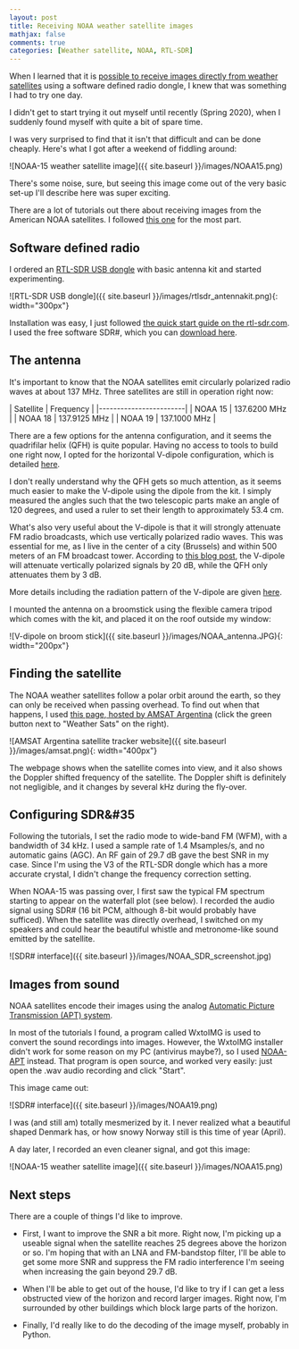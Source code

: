 ```yaml
---
layout: post
title: Receiving NOAA weather satellite images
mathjax: false
comments: true
categories: [Weather satellite, NOAA, RTL-SDR]
---
```


When I learned that it is [possible to receive images directly from weather satellites](https://www.youtube.com/watch?v=cjClTnZ4Xh4) using a software defined radio dongle, I knew that was something I had to try one day.

I didn't get to start trying it out myself until recently (Spring 2020), when I suddenly found myself with quite a bit of spare time.

I was very surprised to find that it isn't that difficult and can be done cheaply. Here's what I got after a weekend of fiddling around:

![NOAA-15 weather satellite image]({{ site.baseurl }}/images/NOAA15.png)

<!-- more -->

There's some noise, sure, but seeing this image come out of the very basic set-up I'll describe here was super exciting.

There are a lot of tutorials out there about receiving images from the American NOAA satellites. I followed [this one](https://www.rtl-sdr.com/rtl-sdr-tutorial-receiving-noaa-weather-satellite-images/) for the most part.

## Software defined radio

I ordered an [RTL-SDR USB dongle](https://www.rtl-sdr.com/buy-rtl-sdr-dvb-t-dongles/) with basic antenna kit and started experimenting.

![RTL-SDR USB dongle]({{ site.baseurl }}/images/rtlsdr_antennakit.png){: width="300px"}

Installation was easy, I just followed [the quick start guide on the rtl-sdr.com](https://www.rtl-sdr.com/rtl-sdr-quick-start-guide/). I used the free software SDR#, which you can [download here](https://airspy.com/download/).

## The antenna

It's important to know that the NOAA satellites emit circularly polarized radio waves at about 137 MHz. Three satellites are still in operation right now:

| Satellite | Frequency  |
|------------------------|
| NOAA 15 | 137.6200 MHz |
| NOAA 18 | 137.9125 MHz |
| NOAA 19 | 137.1000 MHz |

There are a few options for the antenna configuration, and it seems the quadrifilar helix (QFH) is quite popular. Having no access to tools to build one right now, I opted for the horizontal V-dipole configuration, which is detailed [here](https://www.rtl-sdr.com/simple-noaameteor-weather-satellite-antenna-137-mhz-v-dipole/).

I don't really understand why the QFH gets so much attention, as it seems much easier to make the V-dipole using the dipole from the kit. I simply measured the angles such that the two telescopic parts make an angle of 120 degrees, and used a ruler to set their length to approximately 53.4 cm.

What's also very useful about the V-dipole is that it will strongly attenuate FM radio broadcasts, which use vertically polarized radio waves. This was essential for me, as I live in the center of a city (Brussels) and within 500 meters of an FM broadcast tower. According to [this blog post](https://www.rtl-sdr.com/simple-noaameteor-weather-satellite-antenna-137-mhz-v-dipole/), the V-dipole will attenuate vertically polarized signals by 20 dB, while the QFH only attenuates them by 3 dB.

More details including the radiation pattern of the V-dipole are given [here](https://www.qsl.net/kk4obi/Center-fed%20V-dipoles%20Lateral.html).

I mounted the antenna on a broomstick using the flexible camera tripod which comes with the kit, and placed it on the roof outside my window:

![V-dipole on broom stick]({{ site.baseurl }}/images/NOAA_antenna.JPG){: width="200px"}

## Finding the satellite

The NOAA weather satellites follow a polar orbit around the earth, so they can only be received  when passing overhead. To find out when that happens, I used [this page, hosted by AMSAT Argentina](http://amsat.org.ar/pass.htm#) (click the green button next to "Weather Sats" on the right).

![AMSAT Argentina satellite tracker website]({{ site.baseurl }}/images/amsat.png){: width="400px"}

The webpage shows when the satellite comes into view, and it also shows the Doppler shifted frequency of the satellite. The Doppler shift is definitely not negligible, and it changes by several kHz during the fly-over.

## Configuring SDR&#35

Following the tutorials, I set the radio mode to wide-band FM (WFM), with a bandwidth of 34 kHz. I used a sample rate of 1.4 Msamples/s, and no automatic gains (AGC). An RF gain of 29.7 dB gave the best SNR in my case. Since I'm using the V3 of the RTL-SDR dongle which has a more accurate crystal, I didn't change the frequency correction setting.

When NOAA-15 was passing over, I first saw the typical FM spectrum starting to appear on the waterfall plot (see below). I recorded the audio signal using SDR# (16 bit PCM, although 8-bit would probably have sufficed). When the satellite was directly overhead, I switched on my speakers and could hear the beautiful whistle and metronome-like sound emitted by the satellite.

![SDR# interface]({{ site.baseurl }}/images/NOAA_SDR_screenshot.jpg)

## Images from sound

NOAA satellites encode their images using the analog [Automatic Picture Transmission (APT) system](https://en.wikipedia.org/wiki/Automatic_picture_transmission).

In most of the tutorials I found, a program called WxtoIMG is used to convert the sound recordings into images. However, the WxtoIMG installer didn't work for some reason on my PC (antivirus maybe?), so I used [NOAA-APT](https://noaa-apt.mbernardi.com.ar/index.html) instead. That program is open source, and worked very easily: just open the .wav audio recording and click "Start".

This image came out:

![SDR# interface]({{ site.baseurl }}/images/NOAA19.png)

I was (and still am) totally mesmerized by it. I never realized what a beautiful shaped Denmark has, or how snowy Norway still is this time of year (April).

A day later, I recorded an even cleaner signal, and got this image:

![NOAA-15 weather satellite image]({{ site.baseurl }}/images/NOAA15.png)

## Next steps

There are a couple of things I'd like to improve.

- First, I want to improve the SNR a bit more. Right now, I'm picking up a useable signal when the satellite reaches 25 degrees above the horizon or so. I'm hoping that with an LNA and FM-bandstop filter, I'll be able to get some more SNR and suppress the FM radio interference I'm seeing when increasing the gain beyond 29.7 dB.

- When I'll be able to get out of the house, I'd like to try if I can get a less obstructed view of the horizon and record larger images. Right now, I'm surrounded by other buildings which block large parts of the horizon.

- Finally, I'd really like to do the decoding of the image myself, probably in Python.
